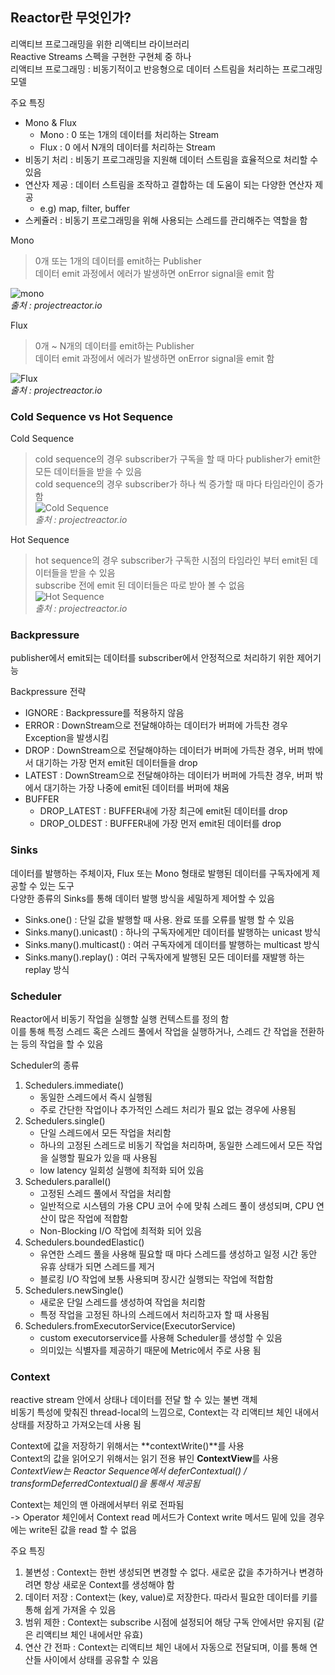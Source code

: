 ## Reactor란 무엇인가?  
리액티브 프로그래밍을 위한 리액티브 라이브러리  
Reactive Streams 스펙을 구현한 구현체 중 하나   
리액티브 프로그래밍 : 비동기적이고 반응형으로 데이터 스트림을 처리하는 프로그래밍 모델     

주요 특징 
- Mono & Flux 
  - Mono : 0 또는 1개의 데이터를 처리하는 Stream 
  - Flux : 0 에서 N개의 데이터를 처리하는 Stream
- 비동기 처리 : 비동기 프로그래밍을 지원해 데이터 스트림을 효율적으로 처리할 수 있음
- 연산자 제공 : 데이터 스트림을 조작하고 결합하는 데 도움이 되는 다양한 연산자 제공
  - e.g) map, filter, buffer
- 스케쥴러 : 비동기 프로그래밍을 위해 사용되는 스레드를 관리해주는 역할을 함

Mono
> 0개 또는 1개의 데이터를 emit하는 Publisher  
> 데이터 emit 과정에서 에러가 발생하면 onError signal을 emit 함

![mono](https://projectreactor.io/docs/core/release/api/reactor/core/publisher/doc-files/marbles/mono.svg)  
*출처 : projectreactor.io*

Flux 
> 0개 ~ N개의 데이터를 emit하는 Publisher  
> 데이터 emit 과정에서 에러가 발생하면 onError signal을 emit 함

![Flux](https://projectreactor.io/docs/core/release/api/reactor/core/publisher/doc-files/marbles/flux.svg)  
*출처 : projectreactor.io*

### Cold Sequence vs Hot Sequence
Cold Sequence  
> cold sequence의 경우 subscriber가 구독을 할 때 마다 publisher가 emit한 모든 데이터들을 받을 수 있음  
> cold sequence의 경우 subscriber가 하나 씩 증가할 때 마다 타임라인이 증가함  
![Cold Sequence](https://projectreactor.io/docs/core/release/reference/images/gs-cold.png)  
*출처 : projectreactor.io*

Hot Sequence  
> hot sequence의 경우 subscriber가 구독한 시점의 타임라인 부터 emit된 데이터들을 받을 수 있음    
> subscribe 전에 emit 된 데이터들은 따로 받아 볼 수 없음    
![Hot Sequence](https://projectreactor.io/docs/core/release/reference/images/gs-hot.png)  
*출처 : projectreactor.io*

### Backpressure 
publisher에서 emit되는 데이터를 subscriber에서 안정적으로 처리하기 위한 제어기능  

Backpressure 전략
- IGNORE : Backpressure를 적용하지 않음
- ERROR : DownStream으로 전달해야하는 데이터가 버퍼에 가득찬 경우 Exception을 발생시킴
- DROP : DownStream으로 전달해야하는 데이터가 버퍼에 가득찬 경우, 버퍼 밖에서 대기하는 가장 먼저 emit된 데이터들을 drop
- LATEST : DownStream으로 전달해야하는 데이터가 버퍼에 가득찬 경우, 버퍼 밖에서 대기하는 가장 나중에 emit된 데이터를 버퍼에 채움
- BUFFER
  - DROP_LATEST : BUFFER내에 가장 최근에 emit된 데이터를 drop
  - DROP_OLDEST : BUFFER내에 가장 먼저 emit된 데이터를 drop

### Sinks
데이터를 발행하는 주체이자, Flux 또는 Mono 형태로 발행된 데이터를 구독자에게 제공할 수 있는 도구  
다양한 종류의 Sinks를 통해 데이터 발행 방식을 세밀하게 제어할 수 있음  

- Sinks.one() : 단일 값을 발행할 때 사용. 완료 또를 오류를 발행 할 수 있음
- Sinks.many().unicast() : 하나의 구독자에게만 데이터를 발행하는 unicast 방식
- Sinks.many().multicast() : 여러 구독자에게 데이터를 발행하는 multicast 방식
- Sinks.many().replay() : 여러 구독자에게 발행된 모든 데이터를 재발행 하는 replay 방식

### Scheduler 
Reactor에서 비동기 작업을 실행할 실행 컨텍스트를 정의 함  
이를 통해 특정 스레드 혹은 스레드 풀에서 작업을 실행하거나, 스레드 간 작업을 전환하는 등의 작업을 할 수 있음

Scheduler의 종류
1. Schedulers.immediate()
   - 동일한 스레드에서 즉시 실행됨
   - 주로 간단한 작업이나 추가적인 스레드 처리가 필요 없는 경우에 사용됨
2. Schedulers.single()
   - 단일 스레드에서 모든 작업을 처리함
   - 하나의 고정된 스레드로 비동기 작업을 처리하며, 동일한 스레드에서 모든 작업을 실행할 필요가 있을 때 사용됨
   - low latency 일회성 실행에 최적화 되어 있음
3. Schedulers.parallel()
   - 고정된 스레드 풀에서 작업을 처리함
   - 일반적으로 시스템의 가용 CPU 코어 수에 맞춰 스레드 풀이 생성되며, CPU 연산이 많은 작업에 적합함
   - Non-Blocking I/O 작업에 최적화 되어 있음
4. Schedulers.boundedElastic()
   - 유연한 스레드 풀을 사용해 필요할 때 마다 스레드를 생성하고 일정 시간 동안 유휴 상태가 되면 스레드를 제거
   - 블로킹 I/O 작업에 보통 사용되며 장시간 실행되는 작업에 적합함
5. Schedulers.newSingle()
   - 새로운 단일 스레드를 생성하여 작업을 처리함
   - 특정 작업을 고정된 하나의 스레드에서 처리하고자 할 때 사용됨
6. Schedulers.fromExecutorService(ExecutorService)
   - custom executorservice를 사용해 Scheduler를 생성할 수 있음
   - 의미있는 식별자를 제공하기 때문에 Metric에서 주로 사용 됨

### Context
reactive stream 안에서 상태나 데이터를 전달 할 수 있는 불변 객체  
비동기 특성에 맞춰진 thread-local의 느낌으로, Context는 각 리액티브 체인 내에서 상태를 저장하고 가져오는데 사용 됨  

Context에 값을 저장하기 위해서는 **contextWrite()**를 사용   
Context의 값을 읽어오기 위해서는 읽기 전용 뷰인 **ContextView**를 사용  
_ContextView는 Reactor Sequence에서 deferContextual() / transformDeferredContextual()을 통해서 제공됨_

Context는 체인의 맨 아래에서부터 위로 전파됨  
-> Operator 체인에서 Context read 메서드가 Context write 메서드 밑에 있을 경우에는 write된 값을 read 할 수 없음

주요 특징 
1. 불변성 : Context는 한번 생성되면 변경할 수 없다. 새로운 값을 추가하거나 변경하려면 항상 새로운 Context를 생성해야 함 
2. 데이터 저장 : Context는 (key, value)로 저장한다. 따라서 필요한 데이터를 키를 통해 쉽게 가져올 수 있음
3. 범위 제한 : Context는 subscribe 시점에 설정되어 해당 구독 안에서만 유지됨 (같은 리액티브 체인 내에서만 유효)
4. 연산 간 전파 : Context는 리액티브 체인 내에서 자동으로 전달되며, 이를 통해 연산들 사이에서 상태를 공유할 수 있음
